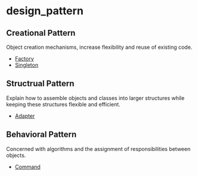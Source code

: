 # design_pattern

## Creational Pattern
Object creation mechanisms, increase flexibility and reuse of existing code.

* [Factory](/Factory/README.md)
* [Singleton](/Singleton/README.md)


## Structrual Pattern
Explain how to assemble objects and classes into larger structures while keeping these structures flexible and efficient.

* [Adapter](/Adapter/README.md)


## Behavioral Pattern
Concerned with algorithms and the assignment of responsibilities between objects.

* [Command](/Command/README.md)